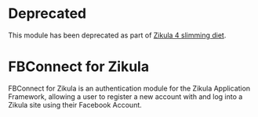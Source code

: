 # Deprecated

This module has been deprecated as part of [Zikula 4 slimming diet](https://github.com/zikula/core/blob/main/ZIKULA-4.0.md).

# FBConnect for Zikula

FBConnect for Zikula is an authentication module for the Zikula 
Application Framework, allowing a user to register a new account with and log 
into a Zikula site using their Facebook Account.
